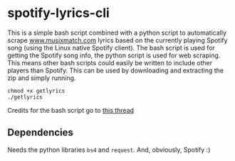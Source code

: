 # spotify-lyrics-cli

This is a simple bash script combined with a python script to automatically scrape www.musixmatch.com lyrics based on the currently playing Spotify song (using the Linux native Spotify client). The bash script is used for getting the Spotify song info, the python script is used for web scraping. This means other bash scripts could easily be written to include other players than Spotify. This can be used by downloading and extracting the zip and simply running.

```
chmod +x getlyrics
./getlyrics
```
Credits for the bash script go to [this thread](https://gist.github.com/febuiles/1549991)

## Dependencies

Needs the python libraries `bs4` and `request`. And, obviously, Spotify :)
